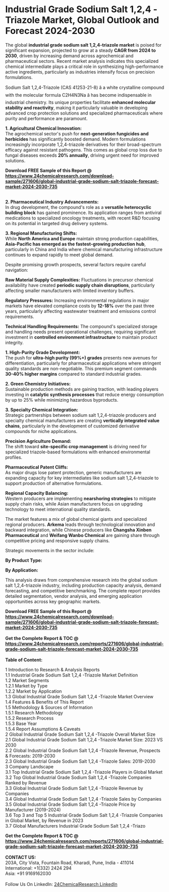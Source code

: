 <h1>Industrial Grade Sodium Salt 1,2,4 -Triazole Market, Global Outlook and Forecast 2024-2030</h1><p>The global <strong>industrial grade sodium salt 1,2,4-triazole market</strong> is poised for significant expansion, projected to grow at a steady <strong>CAGR from 2024 to 2030</strong>, driven by increasing demand across agrochemical and pharmaceutical sectors. Recent market analysis indicates this specialized chemical intermediate plays a critical role in synthesizing high-performance active ingredients, particularly as industries intensify focus on precision formulations.</p><p>Sodium Salt 1,2,4-Triazole (CAS 41253-21-8) â a white crystalline compound with the molecular formula C2H4N3Na â has become indispensable in industrial chemistry. Its unique properties facilitate <strong>enhanced molecular stability and reactivity</strong>, making it particularly valuable in developing advanced crop protection solutions and specialized pharmaceuticals where purity and performance are paramount.</p><p><strong>1. Agricultural Chemical Innovation:</strong><br>
The agrochemical sector's push for <strong>next-generation fungicides and herbicides</strong> has significantly boosted demand. Modern formulations increasingly incorporate 1,2,4-triazole derivatives for their broad-spectrum efficacy against resistant pathogens. This comes as global crop loss due to fungal diseases exceeds <strong>20% annually</strong>, driving urgent need for improved solutions.</p><div><b>Download FREE Sample of this Report @ 
            <a href="https://www.24chemicalresearch.com/download-sample/271606/global-industrial-grade-sodium-salt-triazole-forecast-market-2024-2030-735">
            https://www.24chemicalresearch.com/download-sample/271606/global-industrial-grade-sodium-salt-triazole-forecast-market-2024-2030-735</a></b></div><br><p><strong>2. Pharmaceutical Industry Advancements:</strong><br>
In drug development, the compound's role as a <strong>versatile heterocyclic building block</strong> has gained prominence. Its application ranges from antiviral medications to specialized oncology treatments, with recent R&amp;D focusing on its potential in targeted drug delivery systems.</p><p><strong>3. Regional Manufacturing Shifts:</strong><br>
While <strong>North America and Europe</strong> maintain strong production capabilities, <strong>Asia-Pacific has emerged as the fastest-growing production hub</strong>, particularly in China and India where chemical manufacturing infrastructure continues to expand rapidly to meet global demand.</p><p>Despite promising growth prospects, several factors require careful navigation:</p><p><strong>Raw Material Supply Complexities:</strong> Fluctuations in precursor chemical availability have created <strong>periodic supply chain disruptions</strong>, particularly affecting smaller manufacturers with limited inventory buffers.</p><p><strong>Regulatory Pressures:</strong> Increasing environmental regulations in major markets have elevated compliance costs by <strong>12-18%</strong> over the past three years, particularly affecting wastewater treatment and emissions control requirements.</p><p><strong>Technical Handling Requirements:</strong> The compound's specialized storage and handling needs present operational challenges, requiring significant investment in <strong>controlled environment infrastructure</strong> to maintain product integrity.</p><p><strong>1. High-Purity Grade Development:</strong><br>
The push for <strong>ultra-high purity (99%+) grades</strong> presents new avenues for differentiation, particularly for pharmaceutical applications where stringent quality standards are non-negotiable. This premium segment commands <strong>30-40% higher margins</strong> compared to standard industrial grades.</p><p><strong>2. Green Chemistry Initiatives:</strong><br>
Sustainable production methods are gaining traction, with leading players investing in <strong>catalytic synthesis processes</strong> that reduce energy consumption by up to 25% while minimizing hazardous byproducts.</p><p><strong>3. Specialty Chemical Integration:</strong><br>
Strategic partnerships between sodium salt 1,2,4-triazole producers and specialty chemical manufacturers are creating <strong>vertically integrated value chains</strong>, particularly in the development of customized derivative compounds for niche applications.</p><p><strong>Precision Agriculture Demand:</strong><br>
	The shift toward <strong>site-specific crop management</strong> is driving need for specialized triazole-based formulations with enhanced environmental profiles.</p><p><strong>Pharmaceutical Patent Cliffs:</strong><br>
	As major drugs lose patent protection, generic manufacturers are expanding capacity for key intermediates like sodium salt 1,2,4-triazole to support production of alternative formulations.</p><p><strong>Regional Capacity Balancing:</strong><br>
	Western producers are implementing <strong>nearshoring strategies</strong> to mitigate supply chain risks, while Asian manufacturers focus on upgrading technology to meet international quality standards.</p><p>The market features a mix of global chemical giants and specialized regional producers. <strong>Arkema</strong> leads through technological innovation and backward integration, while Chinese producers like <strong>Changsha Xinben Pharmaceutical</strong> and <strong>Weifang Wanbo Chemical</strong> are gaining share through competitive pricing and responsive supply chains.</p><p>Strategic movements in the sector include:</p><p><strong>By Product Type:</strong></p><p><strong>By Application:</strong></p><p>This analysis draws from comprehensive research into the global sodium salt 1,2,4-triazole industry, including production capacity analysis, demand forecasting, and competitive benchmarking. The complete report provides detailed segmentation, vendor analysis, and emerging application opportunities across key geographic markets.</p><div><b>Download FREE Sample of this Report @ 
            <a href="https://www.24chemicalresearch.com/download-sample/271606/global-industrial-grade-sodium-salt-triazole-forecast-market-2024-2030-735">
            https://www.24chemicalresearch.com/download-sample/271606/global-industrial-grade-sodium-salt-triazole-forecast-market-2024-2030-735</a></b></div><br><div><b>Get the Complete Report & TOC @ 
            <a href="https://www.24chemicalresearch.com/reports/271606/global-industrial-grade-sodium-salt-triazole-forecast-market-2024-2030-735">
            https://www.24chemicalresearch.com/reports/271606/global-industrial-grade-sodium-salt-triazole-forecast-market-2024-2030-735</a></b></div><br>
            <b>Table of Content:</b><p>1 Introduction to Research & Analysis Reports<br />
    1.1 Industrial Grade Sodium Salt 1,2,4 -Triazole Market Definition<br />
    1.2 Market Segments<br />
        1.2.1 Market by Type<br />
        1.2.2 Market by Application<br />
    1.3 Global Industrial Grade Sodium Salt 1,2,4 -Triazole Market Overview<br />
    1.4 Features & Benefits of This Report<br />
    1.5 Methodology & Sources of Information<br />
        1.5.1 Research Methodology<br />
        1.5.2 Research Process<br />
        1.5.3 Base Year<br />
        1.5.4 Report Assumptions & Caveats<br />
2 Global Industrial Grade Sodium Salt 1,2,4 -Triazole Overall Market Size<br />
    2.1 Global Industrial Grade Sodium Salt 1,2,4 -Triazole Market Size: 2023 VS 2030<br />
    2.2 Global Industrial Grade Sodium Salt 1,2,4 -Triazole Revenue, Prospects & Forecasts: 2019-2030<br />
    2.3 Global Industrial Grade Sodium Salt 1,2,4 -Triazole Sales: 2019-2030<br />
3 Company Landscape<br />
    3.1 Top Industrial Grade Sodium Salt 1,2,4 -Triazole Players in Global Market<br />
    3.2 Top Global Industrial Grade Sodium Salt 1,2,4 -Triazole Companies Ranked by Revenue<br />
    3.3 Global Industrial Grade Sodium Salt 1,2,4 -Triazole Revenue by Companies<br />
    3.4 Global Industrial Grade Sodium Salt 1,2,4 -Triazole Sales by Companies<br />
    3.5 Global Industrial Grade Sodium Salt 1,2,4 -Triazole Price by Manufacturer (2019-2024)<br />
    3.6 Top 3 and Top 5 Industrial Grade Sodium Salt 1,2,4 -Triazole Companies in Global Market, by Revenue in 2023<br />
    3.7 Global Manufacturers Industrial Grade Sodium Salt 1,2,4 -Triazo</p><div><b>Get the Complete Report & TOC @ 
            <a href="https://www.24chemicalresearch.com/reports/271606/global-industrial-grade-sodium-salt-triazole-forecast-market-2024-2030-735">
            https://www.24chemicalresearch.com/reports/271606/global-industrial-grade-sodium-salt-triazole-forecast-market-2024-2030-735</a></b></div><br><b>CONTACT US:</b><br>
            203A, City Vista, Fountain Road, Kharadi, Pune, India - 411014<br>
            International: +1(332) 2424 294<br>
            Asia: +91 9169162030 <br><br>
            Follow Us On LinkedIn: <a href="https://www.linkedin.com/company/24chemicalresearch/">24ChemicalResearch LinkedIn</a>